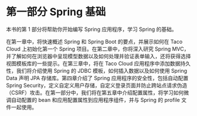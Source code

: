 # 第一部分    Spring 基础

本书的第 1 部分将帮助你开始编写 Spring 应用程序，学习 Spring 的基础。

在第一章中，将快速概述 Spring 和 Spring Boot 的要点，并展示如何在 Taco Cloud 上初始化第一个 Spring 项目。在第二章中，你将深入研究 Spring MVC，并了解如何在浏览器中呈现模型数据以及如何处理并验证表单输入，还将获得选择视图模板库的一些提示。在第三章中，将在 Taco Cloud 应用程序中添加数据持久性，我们将介绍使用 Spring 的 JDBC 模板，如何插入数据以及如何使用 Spring Data 声明 JPA 存储库。第四章介绍了 Spring 应用程序的安全性，包括自动配置 Spring Security，定义自定义用户存储，自定义登录页面并防止跨站点请求伪造（CSRF）攻击。在第一部分中，我们将在第五章中介绍配置属性，将学习如何微调自动配置的 bean 和应用配置属性到应用程序组件，并与 Spring 的 profile 文件一起使用。

